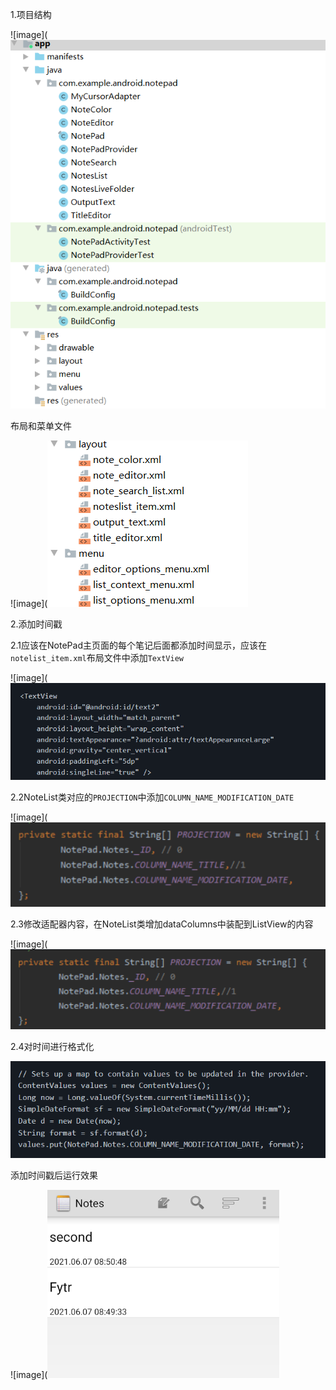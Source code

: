 ﻿1.项目结构

![image](![img](https://raw.githubusercontent.com/lanyipeng/NotePad/master/%E6%88%AA%E5%9B%BE/image-20210607170336557.png)

布局和菜单文件

![image](![img](https://raw.githubusercontent.com/lanyipeng/NotePad/master/%E6%88%AA%E5%9B%BE/image-20210607170356386.png)

2.添加时间戳

2.1应该在NotePad主页面的每个笔记后面都添加时间显示，应该在`notelist_item.xml`布局文件中添加`TextView`

![image](![img](https://raw.githubusercontent.com/lanyipeng/NotePad/master/%E6%88%AA%E5%9B%BE/image-20210607170530223.png)

2.2NoteList类对应的`PROJECTION`中添加`COLUMN_NAME_MODIFICATION_DATE`

![image](![img](https://raw.githubusercontent.com/lanyipeng/NotePad/master/%E6%88%AA%E5%9B%BE/image-20210607170620616.png)

2.3修改适配器内容，在NoteList类增加dataColumns中装配到ListView的内容

![image](![img](https://raw.githubusercontent.com/lanyipeng/NotePad/master/%E6%88%AA%E5%9B%BE/image-20210607170650731.png)

2.4对时间进行格式化

![image](https://raw.githubusercontent.com/lanyipeng/NotePad/master/%E6%88%AA%E5%9B%BE/image-20210607170721237.png)

添加时间戳后运行效果

![image](![img](https://raw.githubusercontent.com/lanyipeng/NotePad/master/%E6%88%AA%E5%9B%BE/image-20210607170754859.png)

